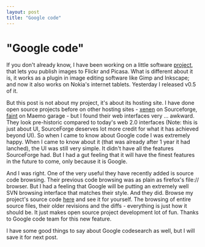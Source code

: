 ```yaml
---
layout: post
title: "Google code"
---
```

"Google code"
===
If you don't already know, I have been working on a little software [project][0], that lets you publish images to Flickr and Picasa. What is different about it is, it works as a plugin in image editing software like Gimp and Inkscape; and now it also works on Nokia's internet tablets. Yesterday I released v0.5 of it.  
  
But this post is not about my project, it's about its hosting site. I have done open source projects before on other hosting sites - [xenen][1] on Sourceforge, [faint][2] on Maemo garage - but I found their web interfaces very ... awkward. They look pre-historic compared to today's web 2.0 interfaces (Note: this is just about UI, SourceForge deserves lot more credit for what it has achieved beyond UI). So when I came to know about Google code I was extremely happy. When I came to know about it (that was already after 1 year it had lanched), the UI was still very simple. It didn't have all the features SourceForge had. But I had a gut feeling that it will have the finest features in the future to come, only because it is Google.  
  
And I was right. One of the very useful they have recently added is source code browsing. Their previous code browsing was as plain as firefox's file:// browser. But I had a feeling that Google will be putting an extremely well SVN browsing interface that matches their style. And they did. Browse my project's source code [here][3] and see it for yourself. The browsing of entire source files, their older revisions and the diffs - everything is just how it should be. It just makes open source project development lot of fun. Thanks to Google code team for this new feature.  
  
I have some good things to say about Google codesearch as well, but I will save it for next post.

[0]: http://code.google.com/p/altcanvas/
[1]: http://sourceforge.net/projects/xenen
[2]: https://garage.maemo.org/projects/faint/
[3]: http://code.google.com/p/altcanvas/source/browse
